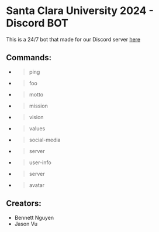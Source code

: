 # Santa Clara University 2024 - Discord BOT
This is a 24/7 bot that made for our Discord server [here](https://discord.com)

## Commands:
- >ping
- >foo
- >motto
- >mission
- >vision
- >values
- >social-media
- >server
- >user-info
- >server
- >avatar

## Creators:
- Bennett Nguyen
- Jason Vu
